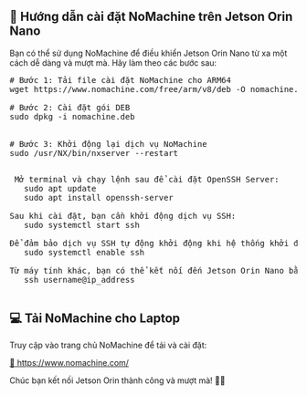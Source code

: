   <h2>🚀 Hướng dẫn cài đặt NoMachine trên Jetson Orin Nano</h2>

  <p>Bạn có thể sử dụng NoMachine để điều khiển Jetson Orin Nano từ xa một cách dễ dàng và mượt mà. Hãy làm theo các bước sau:</p>

  <pre>
# Bước 1: Tải file cài đặt NoMachine cho ARM64
wget https://www.nomachine.com/free/arm/v8/deb -O nomachine.deb

# Bước 2: Cài đặt gói DEB
sudo dpkg -i nomachine.deb


# Bước 3: Khởi động lại dịch vụ NoMachine
sudo /usr/NX/bin/nxserver --restart
  </pre>

  <pre> Mở terminal và chạy lệnh sau để cài đặt OpenSSH Server:
   sudo apt update
   sudo apt install openssh-server

Sau khi cài đặt, bạn cần khởi động dịch vụ SSH:
   sudo systemctl start ssh

Để đảm bảo dịch vụ SSH tự động khởi động khi hệ thống khởi động, chạy lệnh sau:
   sudo systemctl enable ssh

Từ máy tính khác, bạn có thể kết nối đến Jetson Orin Nano bằng lệnh SSH. Thay username bằng tên người dùng của bạn và ip_address bằng địa chỉ IP của Jetson Orin Nano:
   ssh username@ip_address
  </pre>

  <h2>💻 Tải NoMachine cho Laptop</h2>
  <p>Truy cập vào trang chủ NoMachine để tải và cài đặt:</p>
  <p><a href="https://www.nomachine.com/" target="_blank">🔗 https://www.nomachine.com/</a></p>

  <p>Chúc bạn kết nối Jetson Orin thành công và mượt mà! 🧠🔧</p>

